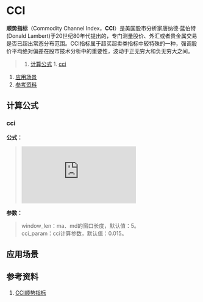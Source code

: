 # CCI
**顺势指标**（Commodity Channel Index，**CCI**）是美国股市分析家唐纳德·蓝伯特(Donald Lambert)于20世纪80年代提出的，专门测量股价、外汇或者贵金属交易是否已超出常态分布范围。CCI指标属于超买超卖类指标中较特殊的一种，强调股价平均绝对偏差在股市技术分析中的重要性，波动于正无穷大和负无穷大之间。

>1. [计算公式](#计算公式 "计算公式")
	1. [cci](#cci "cci")
1. [应用场景](#应用场景 "应用场景")
1. [参考资料](#参考资料 "参考资料")

## 计算公式
### cci
**公式：**
>![equation](http://www.sciweavers.org/tex2img.php?eq=%5Cpar%20tp%20%3D%20ma%28%5Bmax%20%2B%20min%20%2B%20close%5D%29%20%0A%5C%5Cmd%20%3D%20md%28close%2C%20window%5C_len%29%0A%5C%5Cif%20md%20%3D%3D%200%3A%0A%5C%5C%20%5Cquad%20%20%20%20%20cci%20%3D%201.0%0A%5C%5Celse%3A%0A%5C%5C%20%5Cquad%20%20%20%20%20cci%20%3D%20%28tp%20-%20ma%28close%2C%20window%5C_len%29%29%20%2F%20%28md%20%2A%20cci%5C_param%29&bc=White&fc=Black&im=jpg&fs=12&ff=arev&edit=0)

**参数：**
>window_len：ma、md的窗口长度，默认值：5。  
>cci_param：cci计算参数，默认值：0.015。

## 应用场景

## 参考资料
1. [CCI顺势指标](http://baike.baidu.com/link?url=Fpyvw-OT9y-T08KclwaK_OB8FCvYRqwCMmC_dePoI565efh4Erqkf0GP36QXPv_2_POeE7MBW5IChLWiSYibaTytuUKMzcacSsi2-9B_aop1cVSyh4E7ZPBVoWkHhVO5)
